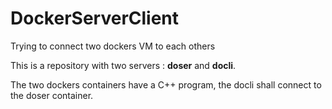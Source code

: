 # DockerServerClient
Trying to connect two dockers VM to each others

This is a repository with two servers : **doser** and **docli**.

The two dockers containers have a C++ program, the docli shall connect to the doser container.
